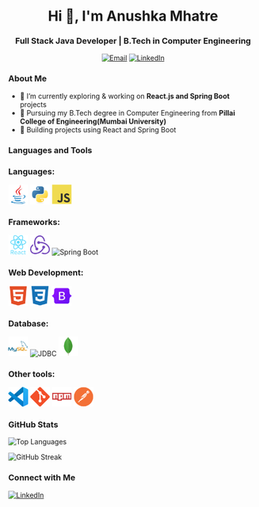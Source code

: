 <h1 align="center">Hi 👋, I'm Anushka Mhatre</h1>
<h3 align="center">Full Stack Java Developer | B.Tech in Computer Engineering</h3>
<p align="center">
  <a href="mailto:anushkamhatre15@gmail.com"><img src="https://img.shields.io/badge/Email-Contact%20Me-informational?style=flat&logo=gmail&logoColor=white&color=0078D4" alt="Email"></a> 
  <a href="https://www.linkedin.com/in/anushka-mhatre-a1137224b/"><img src="https://img.shields.io/badge/LinkedIn-Connect-blue?style=flat&logo=linkedin&logoColor=white&color=0077B5" alt="LinkedIn"></a>
</p>

<h3>About Me</h3>

- 🔭 I’m currently exploring & working on <b>React.js and Spring Boot</b> projects
- 🏫 Pursuing my B.Tech degree in Computer Engineering from <b>Pillai College of Engineering(Mumbai University)</b>
- 🌱 Building projects using React and Spring Boot

<h3>Languages and Tools</h3>

### Languages:
<p align="">
  <img src="https://raw.githubusercontent.com/devicons/devicon/master/icons/java/java-original.svg" alt="Java" title="Java" width="40" height="40"/>
  <img src="https://raw.githubusercontent.com/devicons/devicon/master/icons/python/python-original.svg" alt="Python" title="Python" width="40" height="40"/> 
  <img src="https://raw.githubusercontent.com/devicons/devicon/master/icons/javascript/javascript-original.svg" alt="JavaScript" title="JavaScript" width="40" height="40"/>  
</p>

### Frameworks:
<p >
  <img src="https://raw.githubusercontent.com/devicons/devicon/master/icons/react/react-original-wordmark.svg" alt="React.js" title="React.js" width="40" height="40"/> 
  <img src="https://raw.githubusercontent.com/devicons/devicon/master/icons/redux/redux-original.svg" alt="Redux" title="Redux" width="40" height="40"/> 
  <img src="https://www.vectorlogo.zone/logos/springio/springio-icon.svg" alt="Spring Boot" title="Spring Boot" width="40" height="40"/>
</p>

### Web Development:
<p align="">
  <img src="https://github.com/devicons/devicon/blob/master/icons/html5/html5-plain.svg" alt="HTML5" title="HTML5" width="40" height="40"/>
  <img src="https://raw.githubusercontent.com/devicons/devicon/master/icons/css3/css3-plain.svg" alt="CSS3" title="CSS3" width="40" height="40"/> 
  <img src="https://github.com/devicons/devicon/blob/master/icons/bootstrap/bootstrap-original.svg" alt="Bootstrap" title="Bootstrap" width="40" height="40"/> 
<!--   <img src="https://raw.githubusercontent.com/devicons/devicon/master/icons/jsp/jsp-original-wordmark.svg" alt="JSP" width="40" height="40"/> 
  <img src="https://raw.githubusercontent.com/devicons/devicon/master/icons/servlet/servlet-original-wordmark.svg" alt="Servlet" width="40" height="40"/>  -->
</p>

### Database:
<p align="">
  <img src="https://raw.githubusercontent.com/devicons/devicon/master/icons/mysql/mysql-original-wordmark.svg" alt="MySQL" title="MySQL" width="40" height="40"/> 
  <img src="https://www.vectorlogo.zone/logos/java/java-vertical.svg" alt="JDBC" title="Java JDBC" width="40" height="40"/>
  <img src="https://github.com/devicons/devicon/blob/master/icons/mongodb/mongodb-original.svg" alt="MongoDB" title="MongoDB" width="40" height="40"/>
</p>

### Other tools:
<p align="">
  <img src="https://github.com/devicons/devicon/blob/master/icons/vscode/vscode-original.svg" alt="VSCode" title="VSCode" width="40" height="40"/> 
  <img src="https://github.com/devicons/devicon/blob/master/icons/git/git-original.svg" alt="Git" title="Git" width="40" height="40"/>
  <img src="https://github.com/devicons/devicon/blob/master/icons/npm/npm-original-wordmark.svg" alt="npm" title="npm" width="40" height="40"/>
  <img src="https://github.com/devicons/devicon/blob/master/icons/postman/postman-original.svg" alt="Postman" title="Postman" width="40" height="40"/>
</p>

<h3>GitHub Stats</h3>

<p align="">
  <img src="https://github-readme-stats.vercel.app/api/top-langs/?username=anushka154&layout=compact" alt="Top Languages"/>
</p>

<p align="">
  <img src="https://github-readme-streak-stats.herokuapp.com/?user=anushka154&" alt="GitHub Streak"/>
</p>

<h3>Connect with Me</h3>

<p align="">
  <a href="https://www.linkedin.com/in/anushka-mhatre-a1137224b/" target="_blank"><img src="https://raw.githubusercontent.com/rahuldkjain/github-profile-readme-generator/master/src/images/icons/Social/linked-in-alt.svg" alt="LinkedIn" height="30" width="40" /></a>
</p>

